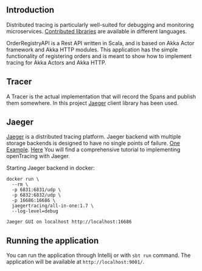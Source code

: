 

## Introduction

Distributed tracing is particularly well-suited for debugging and monitoring microservices. [Contributed libraries](https://github.com/opentracing-contrib?utf8=%E2%9C%93&q=scala&type=&language=) are available in different languages.

OrderRegistryAPI is a Rest API written in Scala, and is based on Akka Actor framework and Akka HTTP modules. This application has the simple functionality of registering orders and is meant to show how to implement tracing for Akka Actors and Akka HTTP.  


## Tracer
A Tracer is the actual implementation that will record the Spans and publish them somewhere. 
In this project [Jaeger](https://www.jaegertracing.io/docs/1.16/getting-started/) client library has been used.


## Jaeger
[Jaeger](https://www.jaegertracing.io/docs/1.16/getting-started/) is a distributed tracing platform. Jaeger backend with multiple storage backends is designed to have no single points of failure. [One Example](https://github.com/yurishkuro/opentracing-tutorial/tree/master/java). [Here](https://medium.com/velotio-perspectives/a-comprehensive-tutorial-to-implementing-opentracing-with-jaeger-a01752e1a8ce) You will find a comprehensive tutorial to implementing openTracing with Jaeger.

Starting Jaeger backend in docker: 
```
docker run \
  --rm \
  -p 6831:6831/udp \
  -p 6832:6832/udp \
  -p 16686:16686 \
  jaegertracing/all-in-one:1.7 \
  --log-level=debug

Jaeger GUI on localhost http://localhost:16686
```

## Running the application
You can run the application through Intellij or with ``` sbt run ``` command. The application will be available at ```http://localhost:9001/```.
